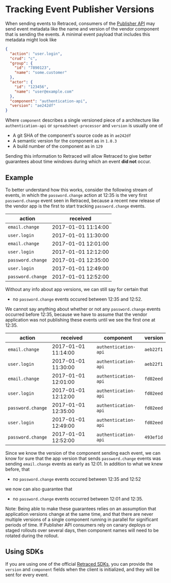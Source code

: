# Tracking Event Publisher Versions

When sending events to Retraced, consumers of the [Publisher API](/docs/retraced/apis/publisher-api)
may send event metadata like the name and version of the vendor component that is
sending the events. A minimal event payload that includes this metadata might look like

```json
{
  "action": "user.login",
  "crud": "c",
  "group": {
    "id": "7890123",
    "name": "some.customer"
  },
  "actor": {
    "id": "123456",
    "name": "user@example.com"
  },
  "component": "authentication-api",
  "version": "ae242df"
}
```

Where `component` describes a single versioned piece of a architecture like `authentication-api`
or `spreadsheet-processor` and `version` is usually one of

- A git SHA of the component's source code as in `ae242df`
- A semantic version for the component as in `1.0.3`
- A build number of the component as in `129`

Sending this information to Retraced will allow Retraced to give better
guarantees about time windows during which an event **did not** occur.

## Example

To better understand how this works, consider the following stream of events,
in which the `password.change` action at 12:35 is the very first `password.change`
event seen in Retraced, because a recent new release of the vendor app is the first
to start tracking `password.change` events.

| action            | received            |
| ----------------- | ------------------- |
| `email.change`    | 2017-01-01 11:14:00 |
| `user.login`      | 2017-01-01 11:30:00 |
| `email.change`    | 2017-01-01 12:01:00 |
| `user.login`      | 2017-01-01 12:12:00 |
| `password.change` | 2017-01-01 12:35:00 |
| `user.login`      | 2017-01-01 12:49:00 |
| `password.change` | 2017-01-01 12:52:00 |

Without any info about app versions, we can still say for certain that

- no `password.change` events occured between 12:35 and 12:52.

We cannot say anything about whether or not any `password.change` events
occurred before 12:35, because we have to assume that the vendor application
was not publishing these events until we see the first one at 12:35.

| action            | received            | component            | version   |
| ----------------- | ------------------- | -------------------- | --------- |
| `email.change`    | 2017-01-01 11:14:00 | `authentication-api` | `aeb22f1` |
| `user.login`      | 2017-01-01 11:30:00 | `authentication-api` | `aeb22f1` |
| `email.change`    | 2017-01-01 12:01:00 | `authentication-api` | `fd02eed` |
| `user.login`      | 2017-01-01 12:12:00 | `authentication-api` | `fd02eed` |
| `password.change` | 2017-01-01 12:35:00 | `authentication-api` | `fd02eed` |
| `user.login`      | 2017-01-01 12:49:00 | `authentication-api` | `fd02eed` |
| `password.change` | 2017-01-01 12:52:00 | `authentication-api` | `493ef1d` |

Since we know the version of the component sending each event, we can know for sure
that the app version that sends `password.change` events was sending `email.change` events as
early as 12:01. In addition to what we knew before, that

- no `password.change` events occured between 12:35 and 12:52

we now can also guarantee that

- no `password.change` events occurred between 12:01 and 12:35.

Note: Being able to make these guarantees relies on an assumption that application
versions change at the same time, and that there are never multiple versions of
a single component running in parallel for significant periods of time. If
Publisher API consumers rely on canary deploys or staged rollouts over several days,
then component names will need to be rotated during the rollout.

## Using SDKs

If you are using one of the official [Retraced SDKs](/docs/retraced/sdks/available-sdks),
you can provide the `version` and `component` fields when the client is initialized,
and they will be sent for every event.
